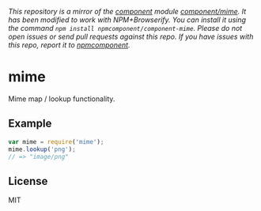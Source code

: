 *This repository is a mirror of the [component](http://component.io) module [component/mime](http://github.com/component/mime). It has been modified to work with NPM+Browserify. You can install it using the command `npm install npmcomponent/component-mime`. Please do not open issues or send pull requests against this repo. If you have issues with this repo, report it to [npmcomponent](https://github.com/airportyh/npmcomponent).*

# mime

  Mime map / lookup functionality.

## Example

```js
var mime = require('mime');
mime.lookup('png');
// => "image/png"
```

## License

  MIT